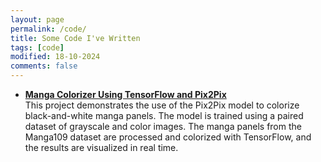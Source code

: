 ```yaml
---
layout: page
permalink: /code/
title: Some Code I've Written
tags: [code]
modified: 18-10-2024
comments: false
---
```



* [**Manga Colorizer Using TensorFlow and Pix2Pix**](https://github.com/your-repo/manga-colorizer)<br>
This project demonstrates the use of the Pix2Pix model to colorize black-and-white manga panels. The model is trained using a paired dataset of grayscale and color images. The manga panels from the Manga109 dataset are processed and colorized with TensorFlow, and the results are visualized in real time.
